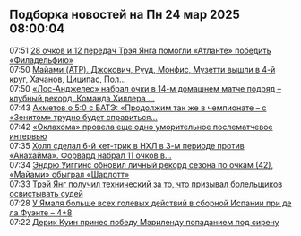 <h2>Подборка новостей на Пн 24 мар 2025 08:00:04</h2><!--2025-03-24 07:51:00-->
<div class="rssn table">
  <span class="smaller gray hspace">07:51</span> <a class="nodecor" href="https://www.sports.ru/basketball/1116680894-28-ochkov-i-12-peredach-treya-yang-pomogli-atlante-pobedit-filadelfiyu.html?">28 очков и 12 передач Трэя Янга помогли «Атланте» победить «Филадельфию»</a>
</div>
<div class="rssn table">
  <span class="smaller gray hspace">07:50</span> <a class="nodecor" href="https://www.sports.ru/tennis/1116680220-majami-atp-2025-rezultaty-tretego-kruga.html?">Майами (ATP). Джокович, Рууд, Монфис, Музетти вышли в 4-й круг, Хачанов, Циципас, Пол...</a>
</div>
<div class="rssn table">
  <span class="smaller gray hspace">07:50</span> <a class="nodecor" href="https://www.sports.ru/hockey/1116680892-los-andzheles-nabral-ochki-v-14-m-domashnem-matche-podryad-klubnyj-rek.html?">«Лос-Анджелес» набрал очки в 14-м домашнем матче подряд – клубный рекорд. Команда Хиллера ...</a>
</div>
<div class="rssn table">
  <span class="smaller gray hspace">07:43</span> <a class="nodecor" href="https://www.sports.ru/football/1116680895-axmetov-o-50-s-bate-prodolzhim-tak-zhe-v-chempionate-s-zenitom-trudno-.html?">Ахметов о 5:0 с БАТЭ: «Продолжим так же в чемпионате – с «Зенитом» трудно будет справиться...</a>
</div>
<div class="rssn table">
  <span class="smaller gray hspace">07:42</span> <a class="nodecor" href="https://www.sports.ru/basketball/1116680896-oklaxoma-provela-eshhe-odnu-umoritelnoe-poslematchevoe-intervyu.html?">«Оклахома» провела еще одно уморительное послематчевое интервью</a>
</div>
<div class="rssn table">
  <span class="smaller gray hspace">07:35</span> <a class="nodecor" href="https://www.sports.ru/hockey/1116680885-xoll-sdelal-6-j-xet-trik-v-nxl-v-3-m-periode-protiv-anaxajma-forvard-n.html?">Холл сделал 6-й хет-трик в НХЛ в 3-м периоде против «Анахайма». Форвард набрал 11 очков в...</a>
</div>
<div class="rssn table">
  <span class="smaller gray hspace">07:34</span> <a class="nodecor" href="https://www.sports.ru/basketball/1116680887-endryu-uiggins-obnovil-lichnyj-rekord-po-ochkam-v-sezone-42-majami-oby.html?">Эндрю Уиггинс обновил личный рекорд сезона по очкам (42), «Майами» обыграл «Шарлотт»</a>
</div>
<div class="rssn table">
  <span class="smaller gray hspace">07:33</span> <a class="nodecor" href="https://www.sports.ru/basketball/1116680891-trej-yang-poluchil-texnicheskij-za-to-chto-prizyval-bolelshhikov-osvis.html?">Трэй Янг получил технический за то, что призывал болельщиков освистывать судей</a>
</div>
<div class="rssn table">
  <span class="smaller gray hspace">07:28</span> <a class="nodecor" href="https://www.sports.ru/football/1116680889-u-yamalya-bolshe-vsex-golevyx-dejstvij-v-sbornoj-ispanii-pri-de-la-fue.html?">У Ямаля больше всех голевых действий в сборной Испании при де ла Фуэнте – 4+8</a>
</div>
<div class="rssn table">
  <span class="smaller gray hspace">07:22</span> <a class="nodecor" href="https://www.sports.ru/basketball/1116680888-derik-kuin-prines-pobedu-merilendu-popadaniem-pod-sirenu.html?">Дерик Куин принес победу Мэриленду попаданием под сирену</a>
</div>